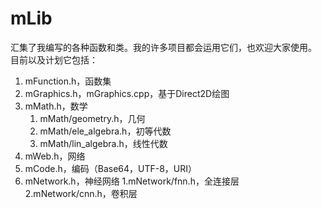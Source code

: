 # mLib
汇集了我编写的各种函数和类。我的许多项目都会运用它们，也欢迎大家使用。
目前以及计划它包括：
1. mFunction.h，函数集
2. mGraphics.h，mGraphics.cpp，基于Direct2D绘图
3. mMath.h，数学
    1. mMath/geometry.h，几何
    2. mMath/ele_algebra.h，初等代数
    3. mMath/lin_algebra.h，线性代数
4. mWeb.h，网络
5. mCode.h，编码（Base64，UTF-8，URI）
6. mNetwork.h，神经网络
    1.mNetwork/fnn.h，全连接层
    2.mNetwork/cnn.h，卷积层
